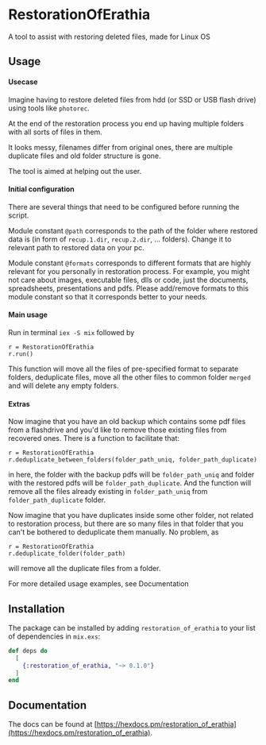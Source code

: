 # RestorationOfErathia

A tool to assist with restoring deleted files, made for Linux OS


## Usage
#### Usecase
Imagine having to restore deleted files from hdd (or SSD or USB flash drive) using tools like `photorec`.

At the end of the restoration process you end up having multiple folders with all sorts of files in them.

It looks messy, filenames differ from original ones, there are multiple duplicate files and old folder structure is gone.

The tool is aimed at helping out the user.

#### Initial configuration
There are several things that need to be configured before running the script.

Module constant `@path` corresponds to the path of the folder where restored data is (in form of `recup.1.dir`, `recup.2.dir`, ... folders).
Change it to relevant path to restored data on your pc.

Module constant `@formats` corresponds to different formats that are highly relevant for you personally in restoration process.
For example, you might not care about images, executable files, dlls or code, just the documents, spreadsheets, presentations and pdfs.
Please add/remove formats to this module constant so that it corresponds better to your needs.

#### Main usage
Run in terminal `iex -S mix` followed by
```
r = RestorationOfErathia
r.run()
```

This function will move all the files of pre-specified format to separate folders,
deduplicate files, move all the other files to
common folder `merged` and will delete any empty folders. 

#### Extras
Now imagine that you have an old backup which contains some pdf files from a flashdrive and you'd like 
to remove those existing files from recovered ones. There is a function to facilitate that:

```
r = RestorationOfErathia
r.deduplicate_between_folders(folder_path_uniq, folder_path_duplicate)
```
in here, the folder with the backup pdfs will be `folder_path_uniq` and folder with the restored pdfs will
be `folder_path_duplicate`. And the function will remove all the files already existing in `folder_path_uniq` from
`folder_path_duplicate` folder.

Now imagine that you have duplicates inside some other folder, not related to restoration process, but there are
so many files in that folder that you can't be bothered to deduplicate them manually. No problem, as
```
r = RestorationOfErathia
r.deduplicate_folder(folder_path)
```
will remove all the duplicate files from a folder.

For more detailed usage examples, see Documentation

## Installation

The package can be installed by adding `restoration_of_erathia` to your list of dependencies in `mix.exs`:

```elixir
def deps do
  [
    {:restoration_of_erathia, "~> 0.1.0"}
  ]
end
```

## Documentation

The docs can be found at [https://hexdocs.pm/restoration_of_erathia](https://hexdocs.pm/restoration_of_erathia).


